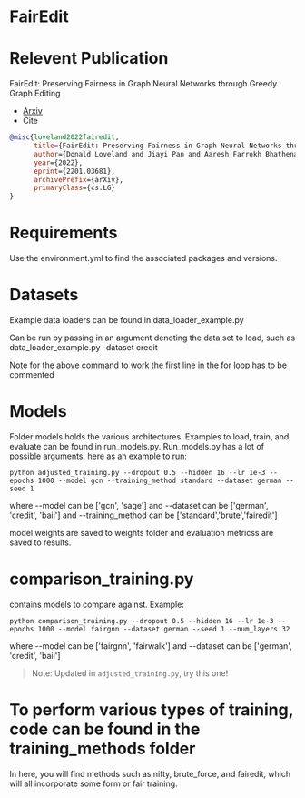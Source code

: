 # FairEdit

# Relevent Publication

FairEdit: Preserving Fairness in Graph Neural Networks through Greedy Graph Editing
- [Arxiv](https://arxiv.org/abs/2201.03681)
- Cite
``` bibtex
@misc{loveland2022fairedit,
      title={FairEdit: Preserving Fairness in Graph Neural Networks through Greedy Graph Editing}, 
      author={Donald Loveland and Jiayi Pan and Aaresh Farrokh Bhathena and Yiyang Lu},
      year={2022},
      eprint={2201.03681},
      archivePrefix={arXiv},
      primaryClass={cs.LG}
}
```
# Requirements

Use the environment.yml to find the associated packages and versions. 

# Datasets 

Example data loaders can be found in data_loader_example.py 

Can be run by passing in an argument denoting the data set to load, such as data_loader_example.py -dataset credit

Note for the above command to work the first line in the for loop has to be commented

# Models

Folder models holds the various architectures. Examples to load, train, and evaluate can be found in run_models.py. Run_models.py has a lot of possible arguments, here as an example to run:
```
python adjusted_training.py --dropout 0.5 --hidden 16 --lr 1e-3 --epochs 1000 --model gcn --training_method standard --dataset german --seed 1
```
where --model can be ['gcn', 'sage'] and --dataset can be ['german', 'credit', 'bail'] and --training_method can be ['standard','brute','fairedit']

model weights are saved to weights folder and evaluation metricss are saved to results. 

# comparison_training.py

contains models to compare against. Example:
```
python comparison_training.py --dropout 0.5 --hidden 16 --lr 1e-3 --epochs 1000 --model fairgnn --dataset german --seed 1 --num_layers 32
```
where --model can be ['fairgnn', 'fairwalk'] and --dataset can be ['german', 'credit', 'bail'] 

> Note: Updated in ```adjusted_training.py```, try this one!

# To perform various types of training, code can be found in the training_methods folder

In here, you will find methods such as nifty, brute_force, and fairedit, which will all incorporate some form or fair training.  
